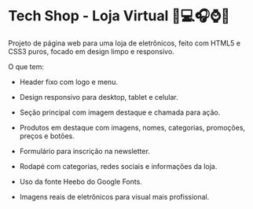 # Tech Shop - Loja Virtual 🛒💻🎧⌚📱
Projeto de página web para uma loja de eletrônicos, feito com HTML5 e CSS3 puros, focado em design limpo e responsivo. 

O que tem:
- Header fixo com logo e menu.

- Design responsivo para desktop, tablet e celular.
  
- Seção principal com imagem destaque e chamada para ação.

- Produtos em destaque com imagens, nomes, categorias, promoções, preços e botões.

- Formulário para inscrição na newsletter.

- Rodapé com categorias, redes sociais e informações da loja.

- Uso da fonte Heebo do Google Fonts.

- Imagens reais de eletrônicos para visual mais profissional.

